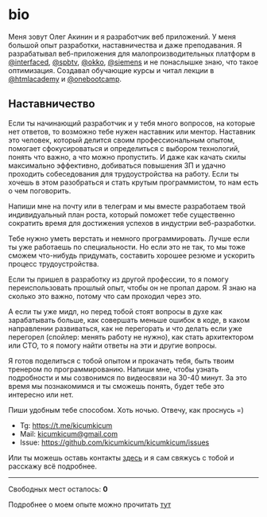 # bio

Меня зовут Олег Акинин и я разработчик веб приложений. У меня большой опыт разработки, наставничества и даже преподавания. Я разрабатывал веб-приложения для малопроизводительных платформ в [@interfaced](https://interfaced.tv), [@spbtv](https://ru.spbtv.com), [@okko](https://okko.tv), [@siemens](https://siemens.com) и не понаслышке знаю, что такое оптимизация. Создавал обучающие курсы и читал лекции в [@htmlacademy](https://htmlacademy.ru) и [@onebootcamp](https://m.facebook.com/onebootcamp/).

## Наставничество

Если ты начинающий разработчик и у тебя много вопросов, на которые нет ответов, то возможно тебе нужен наставник или ментор. Наставник это человек, который делится своим профессиональным опытом, помогает сфокусироваться и определиться с выбором технологий, понять что важно, а что можно пропустить. И даже как качать скилы максимально эффективно, добиваться повышения ЗП и удачно проходить собеседования для трудоустройства на работу. Если ты хочешь в этом разобраться и стать крутым программистом, то нам есть о чем поговорить.

Напиши мне на почту или в телеграм и мы вместе разработаем твой индивидуальный план роста, который поможет тебе существенно сократить время для достижения успехов в индустрии веб-разработки.

Тебе нужно уметь верстать и немного программировать. Лучше если ты уже работаешь по специальности. Но если это не так, то мы тоже сможем что-нибудь придумать, составить хорошее резюме и ускорить процесс трудоустройства.

Если ты пришел в разработку из другой профессии, то я помогу переиспользовать прошлый опыт, чтобы он не пропал даром. Я знаю на сколько это важно, потому что сам проходил через это.

А если ты уже мидл, но перед тобой стоят вопросы в духе как зарабатывать больше, как совершать меньше ошибок в коде, в каком направлении развиваться, как не перегорать и что делать если уже перегорел (спойлер: менять работу не нужно), как стать архитектором или CTO, то я помогу найти ответы на эти и другие вопросы.

Я готов поделиться с тобой опытом и прокачать тебя, быть твоим тренером по программированию. Напиши мне, чтобы узнать подробности и мы созвонимся по видеосвязи на 30-40 минут. За это время мы познакомимся и ты сможешь понять, будет тебе это интересно или нет.

Пиши удобным тебе способом. Хоть ночью. Отвечу, как проснусь =)

- Tg: https://t.me/kicumkicum
- Mail: kicumkicum@gmail.com
- Issue: https://github.com/kicumkicum/kicumkicum/issues

Или ты можешь оставь контакты [здесь](https://forms.gle/C43ArKRTtFHFh7XY7) и я сам свяжусь с тобой и расскажу всё подробнее.

---

Свободных мест осталось: **0**

Подробнее о моем опыте можно прочитать [тут](https://github.com/kicumkicum/resume/)
